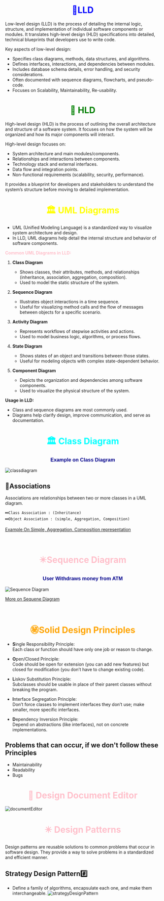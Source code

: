 <div style = "text-align : center"> 
    <h1 style = "color:blue"> 📘LLD
</h1>
</div>

Low-level design (LLD) is the process of detailing the internal logic, structure, and implementation of individual software components or modules. It translates high-level design (HLD) specifications into detailed, technical blueprints that developers use to write code.

Key aspects of low-level design:

- Specifies class diagrams, methods, data structures, and algorithms.
- Defines interfaces, interactions, and dependencies between modules.
- Includes database schema details, error handling, and security considerations.
- Often documented with sequence diagrams, flowcharts, and pseudo-code.
- Focuses on Scalability, Maintainability, Re-usability.

<div style = "text-align : center"> 
    <h1 style = "color:Green"> 💠 HLD
</h1>
</div>

High-level design (HLD) is the process of outlining the overall architecture and structure of a software system. It focuses on how the system will be organized and how its major components will interact.

High-level design focuses on:

- System architecture and main modules/components.
- Relationships and interactions between components.
- Technology stack and external interfaces.
- Data flow and integration points.
- Non-functional requirements (scalability, security, performance).

It provides a blueprint for developers and stakeholders to understand the system’s structure before moving to detailed implementation.

<div style = "text-align : center"> 
    <h1 style = "color:Yellow"> 🏛️ UML Diagrams
</h1>
</div>

- UML (Unified Modeling Language) is a standardized way to visualize system architecture and design.
- In LLD, UML diagrams help detail the internal structure and behavior of software components.

<span style = "color : pink; text-align : center"> **Common UML Diagrams in LLD:** </span>

1. **Class Diagram**

    - Shows classes, their attributes, methods, and relationships (inheritance, association, aggregation, composition).
    - Used to model the static structure of the system.

2. **Sequence Diagram**

    - Illustrates object interactions in a time sequence.
    - Useful for visualizing method calls and the flow of messages between objects for a specific scenario.

3. **Activity Diagram**

    - Represents workflows of stepwise activities and actions.
    - Used to model business logic, algorithms, or process flows.

4. **State Diagram**

    - Shows states of an object and transitions between those states.
    - Useful for modeling objects with complex state-dependent behavior.

5. **Component Diagram**
    - Depicts the organization and dependencies among software components.
    - Used to visualize the physical structure of the system.

**Usage in LLD:**

- Class and sequence diagrams are most commonly used.
- Diagrams help clarify design, improve communication, and serve as documentation.

<div style = "text-align : center"> 
    <h1 style = "color : cyan"> 🏛️ Class Diagram
</h1>
</div>

<div style="text-align:center">
<h3 style="color:darkblue; font-family:Arial; ">Example on Class Diagram</h3>
</div>

![classdiagram](classDiagram.png)

## 🥈Associations

Associations are relationships between two or more classes in a UML diagram.

    ⏭️Class Association : (Inheritance)
    ⏭️Object Association : (simple, Aggregation, Composition)

[Example On Simple, Aggregation, Composition representation](https://www.visual-paradigm.com/guide/uml-unified-modeling-language/uml-aggregation-vs-composition/)

<br>

<div style = "text-align : center"> 
    <h1 style = "color : pink">  ✴️Sequence Diagram
</h1>
</div>

<div style="text-align:center">
<h3 style="color:darkblue; font-family:Arial; ">User Withdraws money from ATM</h3>
</div>

![Sequence Diagram](SequenceDiagram.png)

[More on Sequene Diagram](https://www.visual-paradigm.com/guide/uml-unified-modeling-language/what-is-sequence-diagram/)

<br>

<div style = "text-align : center">
    <h1 style = "color:Orange"> ㊙️Solid Design Principles </h1>
</div>

- **S**ingle Responsibility Principle:  
  Each class or function should have only one job or reason to change.

- **O**pen/Closed Principle:  
  Code should be open for extension (you can add new features) but closed for modification (you don’t have to change existing code).

- **L**iskov Substitution Principle:  
  Subclasses should be usable in place of their parent classes without breaking the program.

- **I**nterface Segregation Principle:  
  Don’t force classes to implement interfaces they don’t use; make smaller, more specific interfaces.

- **D**ependency Inversion Principle:  
  Depend on abstractions (like interfaces), not on concrete implementations.

## Problems that can occur, if we don't follow these Principles

- Maintainability
- Readability
- Bugs

<div style = "text-align : center"> 
    <h1 style = "color : pink"> 📃 Design Document Editor 
</h1>
</div>

![documentEditor](documentEditor.png)

<div style = "text-align : center"> 
    <h1 style = "color : pink">  ✴️ Design Patterns
</h1>
</div>

Design patterns are reusable solutions to common problems that occur in software design. They provide a way to solve problems in a standardized and efficient manner.

## Strategy Design Pattern#️⃣

- Define a family of algorithms, encapsulate each one, and make them interchangeable.
  ![strategyDesignPattern](strategyDesignPattern.png)
